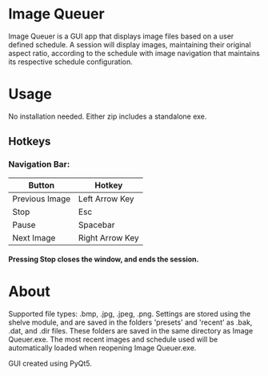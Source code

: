# Image Queuer
Image Queuer is a GUI app that displays image files based on a user defined schedule. A session will display images, maintaining their original aspect ratio, according to the schedule with image navigation that maintains its respective schedule configuration. 

# Usage
No installation needed. Either zip includes a standalone exe. 

## Hotkeys
### Navigation Bar: 
Button | Hotkey
------------ | -------------
Previous Image | Left Arrow Key
Stop | Esc 
Pause | Spacebar
Next Image | Right Arrow Key
#### Pressing Stop closes the window, and ends the session.

# About
Supported file types: .bmp, .jpg, .jpeg, .png. Settings are stored using the shelve module, and are saved in the folders 'presets' and 'recent' as .bak, .dat, and .dir files. These folders are saved in the same directory as Image Queuer.exe. The most recent images and schedule used will be automatically loaded when reopening Image Queuer.exe. 

GUI created using PyQt5. 

